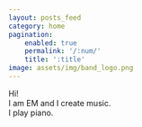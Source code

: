 ```yaml
---
layout: posts_feed
category: home
pagination:
    enabled: true
    permalink: '/:num/'
    title: ':title'
image: assets/img/band_logo.png
---
```

Hi!  
I am EM and I create music.  
I play piano.  